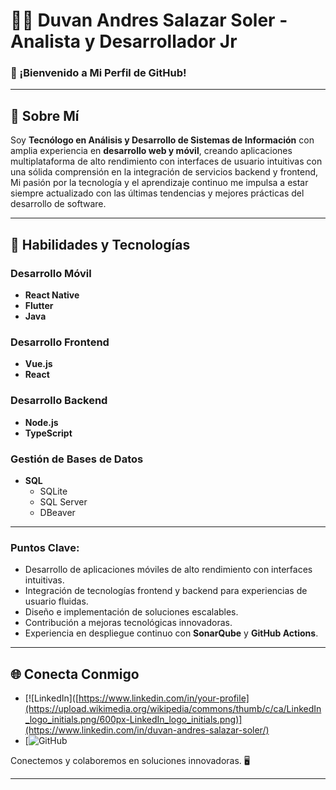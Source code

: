 # 👨‍💻 Duvan Andres Salazar Soler - Analista y Desarrollador Jr

### 🚀 ¡Bienvenido a Mi Perfil de GitHub!

---

## 🌟 Sobre Mí

Soy **Tecnólogo en Análisis y Desarrollo de Sistemas de Información** con amplia experiencia en **desarrollo web y móvil**, creando aplicaciones multiplataforma de alto rendimiento con interfaces de usuario intuitivas con una sólida comprensión en la integración de servicios backend y frontend, Mi pasión por la tecnología y el aprendizaje continuo me impulsa a estar siempre actualizado con las últimas tendencias y mejores prácticas del desarrollo de software.


---

## 💼 Habilidades y Tecnologías

### Desarrollo Móvil
- **React Native**
- **Flutter**
- **Java**

### Desarrollo Frontend
- **Vue.js**
- **React**

### Desarrollo Backend
- **Node.js**
- **TypeScript**

### Gestión de Bases de Datos
- **SQL**
  - SQLite
  - SQL Server
  - DBeaver

---

### Puntos Clave:
- Desarrollo de aplicaciones móviles de alto rendimiento con interfaces intuitivas.
- Integración de tecnologías frontend y backend para experiencias de usuario fluidas.
- Diseño e implementación de soluciones escalables.
- Contribución a mejoras tecnológicas innovadoras.
- Experiencia en despliegue continuo con **SonarQube** y **GitHub Actions**.

---

## 🌐 Conecta Conmigo

- [![LinkedIn]([https://www.linkedin.com/in/your-profile](https://upload.wikimedia.org/wikipedia/commons/thumb/c/ca/LinkedIn_logo_initials.png/600px-LinkedIn_logo_initials.png)](https://www.linkedin.com/in/duvan-andres-salazar-soler/)
- [![GitHub](https://github.com/your-profile](https://github.com/dsalazars))


Conectemos y colaboremos en soluciones innovadoras. 🖥

---

